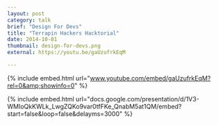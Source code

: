 ```yaml
---
layout: post
category: talk
brief: "Design For Devs"
title: "Terrapin Hackers Hacktorial"
date: 2014-10-01
thumbnail: design-for-devs.png
external: https://youtu.be/gaUzufrkEqM

---
```


{% include embed.html url="www.youtube.com/embed/gaUzufrkEqM?rel=0&amp;showinfo=0" %}

{% include embed.html url="docs.google.com/presentation/d/1V3-WMIoQkKWLk_LwgZQKo9var0tfFKe_QnabM5at1QM/embed?start=false&loop=false&delayms=3000" %}
